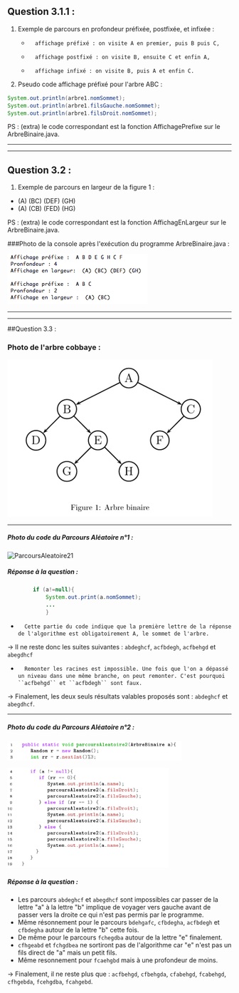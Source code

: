 ## Question 3.1.1 :

1. Exemple de parcours en profondeur préfixée, postfixée, et infixée : 
    -		affichage préfixé : on visite A en premier, puis B puis C,
    -		affichage postfixé : on visite B, ensuite C et enfin A,
    -		affichage infixé : on visite B, puis A et enfin C.

2. Pseudo code affichage préfixé pour l'arbre ABC :

```java
System.out.println(arbre1.nomSommet); 
System.out.println(arbre1.filsGauche.nomSommet);
System.out.println(arbre1.filsDroit.nomSommet);
```
PS : (extra) le code correspondant est la fonction AffichagePrefixe sur le ArbreBinaire.java.

----------------------
----------------------

## Question 3.2 :
1. Exemple de parcours en largeur de la figure 1 : 

* (A) (BC) (DEF) (GH)
* (A) (CB) (FED) (HG)

PS : (extra) le code correspondant est la fonction AffichagEnLargeur sur le ArbreBinaire.java.

###Photo de la console après l'exécution du programme ArbreBinaire.java : 

![ArbreBinaire](https://github.com/ArnaudRib/TD6/blob/master/Photos/ArbreBinaire.png)

----------------------
----------------------

##Question 3.3 :

### Photo de l'arbre cobbaye : 

![ArbreFig1](https://github.com/ArnaudRib/TD6/blob/master/Photos/ArbreFig1.png)

_________________________________________

##### Photo du code du Parcours Aléatoire n°1 :

![ParcoursAleatoire21](https://github.com/ArnaudRib/TD6/blob/master/Photos/ParcoursAléatoire.png)

##### Réponse à la question :

```java
		if (a!=null){
			System.out.print(a.nomSommet);
			...
			}
```


-		Cette partie du code indique que la première lettre de la réponse de l'algorithme est obligatoirement A, le sommet de l'arbre.

-> Il ne reste donc les suites suivantes : ``abdeghcf``, ``acfbdegh``,  ``acfbehgd`` et ``abegdhcf``

-		Remonter les racines est impossible. Une fois que l'on a dépassé un niveau dans une même branche, on peut remonter. C'est pourquoi ``acfbehgd`` et ``acfbdegh`` sont faux.

-> Finalement, les deux seuls résultats valables proposés sont : ``abdeghcf`` et ``abegdhcf``.

_________________________________________

##### Photo du code du Parcours Aléatoire n°2 :

![ParcoursAleatoire21](https://github.com/ArnaudRib/TD6/blob/master/Photos/ParcoursAleatoire21.png)

![ParcoursAleatoire22](https://github.com/ArnaudRib/TD6/blob/master/Photos/ParcoursAleatoire22.png)

##### Réponse à la question :

-	Les parcours ``abdeghcf`` et ``abegdhcf`` sont impossibles car passer de la lettre "a" à la lettre "b" implique de voyager vers gauche avant de passer vers la droite ce qui n'est pas permis par le programme. 
-	Même résonnement pour le parcours ``bdehgafc``, ``cfbdegha``, ``acfbdegh`` et ``cfbdegha`` autour de la lettre "b" cette fois.
-	De même pour le parcours ``fchegdba`` autour de la lettre "e" finalement.
-	``cfhgeabd`` et ``fchgdbea`` ne sortiront pas de l'algorithme car "e" n'est pas un fils direct de "a" mais un petit fils.
-	Même resonnement pour ``fcaehgbd`` mais à une profondeur de moins.

-> Finalement, il ne reste plus que : ``acfbehgd``, ``cfbehgda``, ``cfabehgd``, ``fcabehgd``, ``cfhgebda``, ``fcehgdba``, ``fcahgebd``.
